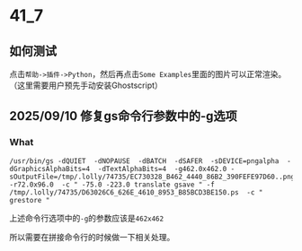 # 41_7
## 如何测试
点击`帮助->插件->Python`，然后再点击`Some Examples`里面的图片可以正常渲染。（这里需要用户预先手动安装Ghostscript）

## 2025/09/10 修复gs命令行参数中的-g选项
### What
```
/usr/bin/gs -dQUIET  -dNOPAUSE  -dBATCH  -dSAFER  -sDEVICE=pngalpha  -dGraphicsAlphaBits=4  -dTextAlphaBits=4  -g462.0x462.0 -sOutputFile=/tmp/.lolly/74735/EC730328_B462_4440_86B2_390FEFE97D60..png  -r72.0x96.0  -c " -75.0 -223.0 translate gsave " -f /tmp/.lolly/74735/D63026C6_626E_4610_8953_B85BCD3BE150.ps  -c " grestore "
```
上述命令行选项中的`-g`的参数应该是`462x462`

所以需要在拼接命令行的时候做一下相关处理。
